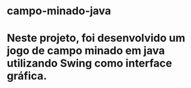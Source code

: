 # campo-minado-java


# Neste projeto, foi desenvolvido um jogo de campo minado em java utilizando Swing como interface gráfica.
